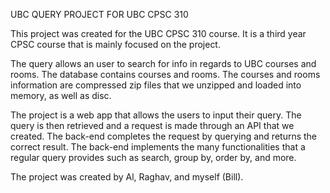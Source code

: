 UBC QUERY PROJECT FOR UBC CPSC 310

This project was created for the UBC CPSC 310 course. It is a third year CPSC course that is mainly focused on the project. 

The query allows an user to search for info in regards to UBC courses and rooms. The database contains courses and rooms. The courses and rooms information are compressed zip files that we unzipped and loaded into memory, as well as disc.

The project is a web app that allows the users to input their query. The query is then retrieved and a request is made through an API that we created. The back-end completes the request by querying and returns the correct result. The back-end implements the many functionalities that a regular query provides such as search, group by, order by, and more.

The project was created by Al, Raghav, and myself (Bill).
